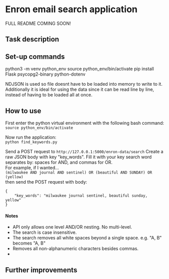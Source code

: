 # Enron email search application

FULL README COMING SOON!


## Task description


## Set-up commands
python3 -m venv python_env
source python_env/bin/activate
pip install Flask psycopg2-binary python-dotenv


NDJSON is used so file doesnt have to be loaded into memory to write to it. Additionally it is ideal for using the data since it can be read line by line, instead of having to be loaded all at once. 

## How to use
First enter the python virtual environment with the following bash command:  
```source python_env/bin/activate```

Now run the application:  
```python find_keywords.py```  

Send a POST request to ```http://127.0.0.1:5000/enron-data/search```
Create a raw JSON body with key "key_words". Fill it with your key search word separates by: spaces for AND, and commas for OR.  
For example, if I wanted...  
```(milwaukee AND journal AND sentinel) OR (beautiful AND SUNDAY) OR (yellow)```  
then send the POST request with body:
```
{
    "key_words": "milwaukee journal sentinel, beautiful sunday, yellow"
}
```  


#### Notes
- API only allows one level AND/OR nesting. No multi-level.
- The search is case insensitive. 
- The search removes all white spaces beyond a single space. e.g. "A,           B" becomes "A, B"
- Removes all non-alphanumeric characters besides commas.
- 


## Further improvements

